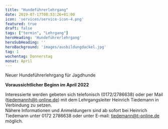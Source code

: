 ```yaml
---
title: "Hundeführerlehrgang"
date: 2019-07-17T08:53:26+01:00
icon: 'services/service-icon-4.png'
featured: true
draft: false
tags: ["termin", "Lehrgang"]
heroHeading: 'Hundeführerlehrgang'
heroSubHeading: ''
heroBackground: 'images/ausbildungdackel.jpg'
tag: 1
wochentag: Donnerstag 
monat: April
---
```


Neuer Hundeführerlehrgang für Jagdhunde

**Voraussichtlicher Beginn im April 2022**

Interessierte werden gebeten sich telefonisch (0172/2786638) oder per Mail (tiedemannh@t-online.de) mit dem Lehrgangsleiter Heinrich Tiedemann in Verbindung zu setzen.  
Nähere Informationen und Anmeldungern sind ab sofort bei Heinrich Tiedemann unter 0172 2786638 oder unter E-mail: tiedemann@t-online.de möglich.

